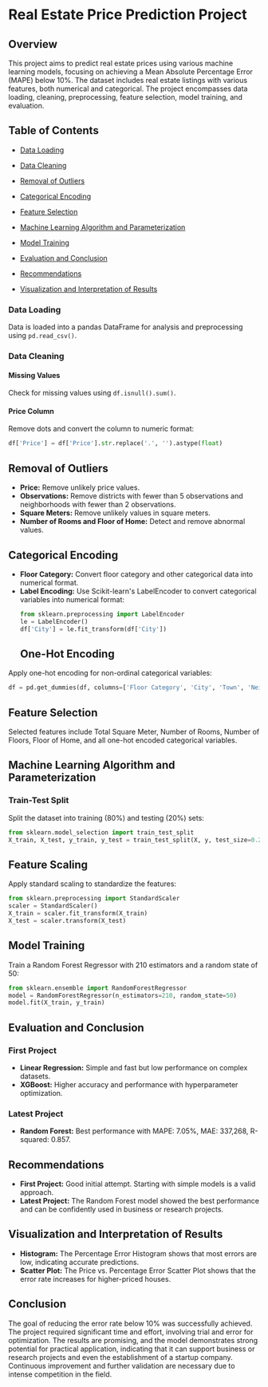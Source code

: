 # Real Estate Price Prediction Project

## Overview
This project aims to predict real estate prices using various machine learning models, focusing on achieving a Mean Absolute Percentage Error (MAPE) below 10%. The dataset includes real estate listings with various features, both numerical and categorical. The project encompasses data loading, cleaning, preprocessing, feature selection, model training, and evaluation.

## Table of Contents

- [Data Loading](#data-loading)
- [Data Cleaning](#data-cleaning)

- [Removal of Outliers](#removal-of-outliers)
- [Categorical Encoding](#categorical-encoding)

- [Feature Selection](#feature-selection)
- [Machine Learning Algorithm and Parameterization](#machine-learning-algorithm-and-parameterization)

- [Model Training](#model-training)
- [Evaluation and Conclusion](#evaluation-and-conclusion)

- [Recommendations](#recommendations)
- [Visualization and Interpretation of Results](#visualization-and-interpretation-of-results)

### Data Loading
Data is loaded into a pandas DataFrame for analysis and preprocessing using `pd.read_csv()`.

### Data Cleaning
#### Missing Values
Check for missing values using `df.isnull().sum()`.

#### Price Column
Remove dots and convert the column to numeric format:
```python
df['Price'] = df['Price'].str.replace('.', '').astype(float)
```
## Removal of Outliers
- **Price:** Remove unlikely price values.
- **Observations:** Remove districts with fewer than 5 observations and neighborhoods with fewer than 2 observations.
- **Square Meters:** Remove unlikely values in square meters.
- **Number of Rooms and Floor of Home:** Detect and remove abnormal values.

## Categorical Encoding
- **Floor Category:** Convert floor category and other categorical data into numerical format.
- **Label Encoding:** Use Scikit-learn's LabelEncoder to convert categorical variables into numerical format:
  ```python
  from sklearn.preprocessing import LabelEncoder
  le = LabelEncoder()
  df['City'] = le.fit_transform(df['City'])
  ```
  ## One-Hot Encoding
Apply one-hot encoding for non-ordinal categorical variables:
```python
df = pd.get_dummies(df, columns=['Floor Category', 'City', 'Town', 'Neighborhood', 'Credit Acceptance', 'Kombi Doğalgaz Heating'])
```
## Feature Selection
Selected features include Total Square Meter, Number of Rooms, Number of Floors, Floor of Home, and all one-hot encoded categorical variables.

## Machine Learning Algorithm and Parameterization
### Train-Test Split
Split the dataset into training (80%) and testing (20%) sets:
```python
from sklearn.model_selection import train_test_split
X_train, X_test, y_train, y_test = train_test_split(X, y, test_size=0.2, random_state=50)
```
## Feature Scaling
Apply standard scaling to standardize the features:
```python
from sklearn.preprocessing import StandardScaler
scaler = StandardScaler()
X_train = scaler.fit_transform(X_train)
X_test = scaler.transform(X_test)
```
## Model Training
Train a Random Forest Regressor with 210 estimators and a random state of 50:
```python
from sklearn.ensemble import RandomForestRegressor
model = RandomForestRegressor(n_estimators=210, random_state=50)
model.fit(X_train, y_train)
```
## Evaluation and Conclusion
### First Project
- **Linear Regression:** Simple and fast but low performance on complex datasets.
- **XGBoost:** Higher accuracy and performance with hyperparameter optimization.

### Latest Project
- **Random Forest:** Best performance with MAPE: 7.05%, MAE: 337,268, R-squared: 0.857.

## Recommendations
- **First Project:** Good initial attempt. Starting with simple models is a valid approach.
- **Latest Project:** The Random Forest model showed the best performance and can be confidently used in business or research projects.

## Visualization and Interpretation of Results
- **Histogram:** The Percentage Error Histogram shows that most errors are low, indicating accurate predictions.
- **Scatter Plot:** The Price vs. Percentage Error Scatter Plot shows that the error rate increases for higher-priced houses.

## Conclusion
The goal of reducing the error rate below 10% was successfully achieved. The project required significant time and effort, involving trial and error for optimization. The results are promising, and the model demonstrates strong potential for practical application, indicating that it can support business or research projects and even the establishment of a startup company. Continuous improvement and further validation are necessary due to intense competition in the field.

